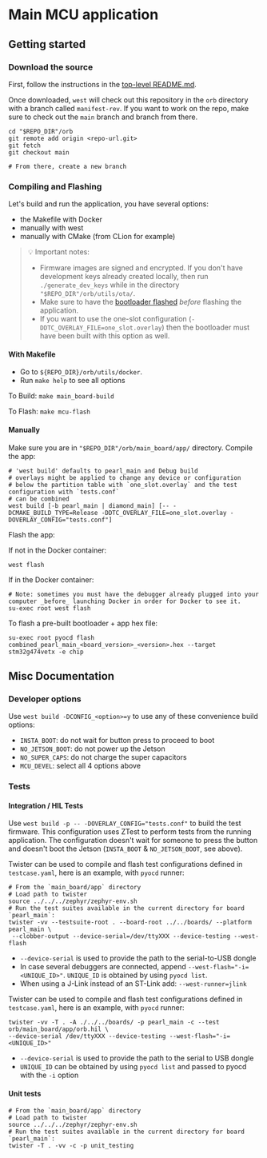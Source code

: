 # Main MCU application

## Getting started

### Download the source

First, follow the instructions in the [top-level README.md](../../README.md).

Once downloaded, `west` will check out this repository in the `orb` directory with a branch called `manifest-rev`. If
you want to work on the repo, make sure to check out the `main` branch and branch from there.

```shell
cd "$REPO_DIR"/orb
git remote add origin <repo-url.git>
git fetch
git checkout main

# From there, create a new branch
```

### Compiling and Flashing

Let's build and run the application, you have several options:

- the Makefile with Docker
- manually with west
- manually with CMake (from CLion for example)

> 💡 Important notes:
>
> - Firmware images are signed and encrypted. If you don't have development keys already created locally, then run
>   `./generate_dev_keys` while in the directory `"$REPO_DIR"/orb/utils/ota/`.
> - Make sure to have the [bootloader flashed](../../bootloader/README.md) _before_ flashing the application.
> - If you want to use the one-slot configuration (`-DDTC_OVERLAY_FILE=one_slot.overlay`) then the bootloader must have
>   been built with this option as well.

#### With Makefile

- Go to `${REPO_DIR}/orb/utils/docker`.
- Run `make help` to see all options

To Build: `make main_board-build`

To Flash: `make mcu-flash`

#### Manually

Make sure you are in `"$REPO_DIR"/orb/main_board/app/` directory. Compile the app:

```shell
# 'west build' defaults to pearl_main and Debug build
# overlays might be applied to change any device or configuration
# below the partition table with `one_slot.overlay` and the test configuration with `tests.conf`
# can be combined
west build [-b pearl_main | diamond_main] [-- -DCMAKE_BUILD_TYPE=Release -DDTC_OVERLAY_FILE=one_slot.overlay -DOVERLAY_CONFIG="tests.conf"]
```

Flash the app:

If not in the Docker container:

```shell
west flash
```

If in the Docker container:

```shell
# Note: sometimes you must have the debugger already plugged into your computer _before_ launching Docker in order for Docker to see it.
su-exec root west flash
```

To flash a pre-built bootloader + app hex file:

```
su-exec root pyocd flash combined_pearl_main_<board_version>_<version>.hex --target stm32g474vetx -e chip
```

## Misc Documentation

### Developer options

Use `west build -DCONFIG_<option>=y` to use any of these convenience build options:

- `INSTA_BOOT`: do not wait for button press to proceed to boot
- `NO_JETSON_BOOT`: do not power up the Jetson
- `NO_SUPER_CAPS`: do not charge the super capacitors
- `MCU_DEVEL`: select all 4 options above

### Tests

#### Integration / HIL Tests

Use `west build -p -- -DOVERLAY_CONFIG="tests.conf"` to build the test firmware. This configuration uses
ZTest to perform tests from the running application. The configuration doesn't wait for someone to press the button
and doesn't boot the Jetson (`INSTA_BOOT` & `NO_JETSON_BOOT`, see above).

Twister can be used to compile and flash test configurations defined in `testcase.yaml`, here is an example,
with `pyocd` runner:

```shell
# From the `main_board/app` directory
# Load path to twister
source ../../../zephyr/zephyr-env.sh
# Run the test suites available in the current directory for board `pearl_main`:
twister -vv --testsuite-root . --board-root ../../boards/ --platform pearl_main \
 --clobber-output --device-serial=/dev/ttyXXX --device-testing --west-flash
```

- `--device-serial` is used to provide the path to the serial-to-USB dongle
- In case several debuggers are connected, append `--west-flash="-i=<UNIQUE_ID>"`. `UNIQUE_ID` is obtained
  by using `pyocd list`.
- When using a J-Link instead of an ST-Link add: `--west-runner=jlink`

Twister can be used to compile and flash test configurations defined in `testcase.yaml`, here is an example,
with `pyocd` runner:

```shell
twister -vv -T . -A ./../../boards/ -p pearl_main -c --test orb/main_board/app/orb.hil \
--device-serial /dev/ttyXXX --device-testing --west-flash="-i=<UNIQUE_ID>"
```

- `--device-serial` is used to provide the path to the serial to USB dongle
- `UNIQUE_ID` can be obtained by using `pyocd list` and passed to pyocd with the `-i` option

#### Unit tests

```shell
# From the `main_board/app` directory
# Load path to twister
source ../../../zephyr/zephyr-env.sh
# Run the test suites available in the current directory for board `pearl_main`:
twister -T . -vv -c -p unit_testing
```
